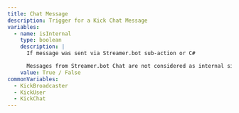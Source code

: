 ```yaml
---
title: Chat Message
description: Trigger for a Kick Chat Message
variables:
  - name: isInternal
    type: boolean
    description: |
      If message was sent via Streamer.bot sub-action or C#

      Messages from Streamer.bot Chat are not considered as internal since `0.2.5`
    value: True / False
commonVariables:
  - KickBroadcaster
  - KickUser
  - KickChat
---
```

